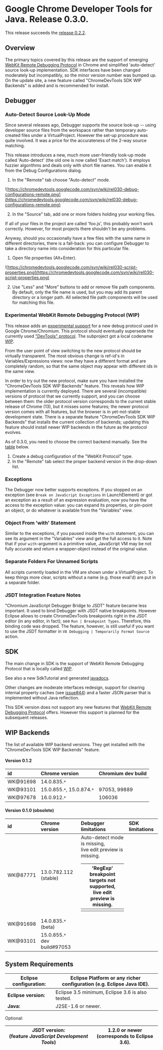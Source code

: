 # Google Chrome Developer Tools for Java. Release 0.3.0. #

This release succeeds the [release 0.2.2](Release_0_2_2.md).

## Overview ##
The primary topics covered by this release are the support of emerging [WebKit Remote Debugging Protocol](WIP.md) in Chrome and simplified 'auto-detect' source look-up implementation. SDK interfaces have been changed moderately but incompatibly, so the minor version number was bumped up. On the update site, a new feature called "ChromeDevTools SDK WIP Backends" is added and is recommended for install.

## Debugger ##
### Auto-Detect Source Look-Up Mode ###
Since several releases ago, Debugger supports the source look-up -- using developer source files from the workspace rather than temporary auto-created files under a VirtualProject. However the set-up procedure was quite involved. It was a price for the accurateness of the 2-way source matching.

This release introduces a new, much more user-friendly look-up mode called 'Auto-detect' (the old one is now called 'Exact match'). It employs fuzzier algorithms and deals only with short file names.
You can enable it from the Debug Configurations dialog.

1. In the "Remote" tab choose "Auto-detect" mode.

![https://chromedevtools.googlecode.com/svn/wiki/rel030-debug-configurations-remote.png](https://chromedevtools.googlecode.com/svn/wiki/rel030-debug-configurations-remote.png)

2. In the "Source" tab, add one or more folders holding your working files.

If all of your files in the project are called 'foo.js', this probably won't work correctly. However, for most projects there shouldn't be any problems.

Anyway, should you occasionally have a few files with the same name in different directories, there is a fall-back: you can configure Debugger to take a directory name into consideration for this particular file.

1. Open file properties (Alt+Enter).

![https://chromedevtools.googlecode.com/svn/wiki/rel030-script-properties.png](https://chromedevtools.googlecode.com/svn/wiki/rel030-script-properties.png)

2. Use "Less" and "More" buttons to add or remove file path components. By default, only the file name is used, but you may add its parent directory or a longer path. All selected file path components will be used for matching this file.

### Experimental WebKit Remote Debugging Protocol (WIP) ###
This release adds an [experimental support](WIP.md) for a new debug protocol used in Google Chrome/Chromium. This protocol should eventually supersede the currently used ["DevTools" protocol](ChromeDevToolsProtocol.md). The subproject got a local codename [WIP](WIP.md).

From the user point of view switching to the new protocol should be virtually transparent. The most obvious change is ref-id's in Variables/Expressions views: now they have a different format and are completely random, so that the same object may appear with different ids in the same view.

In order to try out the new protocol, make sure you have installed the "ChromeDevTools SDK WIP Backends" feature. This reveals how WIP implementation is currently deployed. There are several (incompatible) versions of protocol that we currently support, and you can choose between them: the older protocol version corresponds to the current stable release of Chrome (13), but it misses some features; the newer protocol version comes with all features, but the browser is in yet-not-stable development state. There is a separate feature "ChromeDevTools SDK WIP Backends" that installs the current collection of backends;  updating this feature should install newer WIP backends in the future as the protocol evolves.

As of 0.3.0, you need to choose the correct backend manually. See the [table](#WIP_Backends.md) below.

  1. Create a debug configuration of the "WebKit Protocol" type.
  1. In the "Remote" tab select the proper backend version in the drop-down list.

### Exceptions ###
The Debugger now better supports exceptions. If you stopped on an exception (see `Break on JavaScript Exceptions` in LaunchElement) or got an exception as a result of an expression evaluation, now you have the access to the exception value: you can expand its properties, or pin-point an object, or do whatever is available from the "Variables" view.

### Object From 'with' Statement ###
Similar to the exceptions, if you paused inside the `with` statement, you can see its argument in the "Variables" view and get the full access to it. Note that if your `with`-argument is a primitive value, JavaScript VM may be not fully accurate and return a wrapper-object instead of the original value.

### Separate Folders For Unnamed Scripts ###
All scripts currently loaded in the VM are shown under a VirtualProject. To keep things more clear, scripts without a name (e.g. those eval'd) are put in a separate folder.

### JSDT Integration Feature Notes ###
"Chromium JavaScript Debugger Bridge to JSDT" feature became less important. It used to bind Debugger with JSDT native breakpoints. However Eclipse allows to create ChromeDevTools breakpoints right in the JSDT editor (in any editor, in fact); see `Run | Breakpoint Types`. Therefore, this binding code was dropped. The feature, however, is still useful if you want to use the JSDT formatter in `V8 Debugging | Temporarily Format Source` action.

## SDK ##
The main change in SDK is the support of WebKit Remote Debugging Protocol that is locally called [WIP](WIP.md).

See also a new SdkTutorial and generated [javadocs](http://chromedevtools.googlecode.com/svn/!svn/bc/936/trunk/plugins/org.chromium.sdk/javadocs/index.html).

Other changes are moderate interfaces redesign, support for clearing internal property caches (see [issue#44](http://code.google.com/p/chromedevtools/issues/detail?id=44)) and a faster JSON parser that is implemented without Java reflection.

This SDK version does not support any new features that [WebKit Remote Debugging Protocol](WIP.md) offers. However this support is planned for the subsequent releases.

## WIP Backends ##

The list of available WIP backend versions. They get installed with the "ChromeDevTools SDK WIP Backends" feature.

#### Version 0.1.2 ####
| id | Chrome version | Chromium dev build |
|:---|:---------------|:-------------------|
| WK@91698 | 14.0.835.`*`|  |
| WK@93101 | 15.0.855.`*`, 15.0.874.`*` | 97053, 99889 |
| WK@97678 | 16.0.912.`*`| 106036 |

#### Version 0.1.0 (obsolete) ####
| id | Chrome version | Debugger limitations | SDK limitations |
|:---|:---------------|:---------------------|:----------------|
| WK@87771 | 13.0.782.112 (stable) | Auto-detect mode is missing,<br>live edit preview is missing. <table><thead><th> 'RegExp' breakpoint targets not supported,<br>live edit preview is missing. </th></thead><tbody>
<tr><td> WK@91698 </td><td> 14.0.835.<code>*</code> (beta) </td><td>  </td><td>  </td></tr>
<tr><td> WK@93101 </td><td> 15.0.855.<code>*</code><br>dev build#97053 </td><td>  </td><td>  </td></tr></tbody></table>

<h2>System Requirements</h2>
<table><thead><th> <b>Eclipse configuration:</b>  </th><th>Eclipse Platform or any richer configuration (e.g. Eclipse Java IDE). </th></thead><tbody>
<tr><td> <b>Eclipse version:</b> </td><td>  Eclipse 3.5 minimum, Eclipse 3.6 is also tested. </td></tr>
<tr><td> <b>Java:</b> </td><td> J2SE-1.6 or newer. </td></tr></tbody></table>

Optional:<br>
<table><thead><th> <b>JSDT version:</b><br>(feature <i>JavaScript Development Tools</i>) </th><th> 1.2.0 or newer<br>(corresponds to Eclipse 3.6).</th></thead><tbody>
